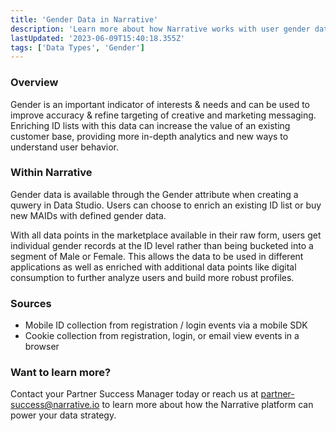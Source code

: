 ```yaml
---
title: 'Gender Data in Narrative'
description: 'Learn more about how Narrative works with user gender data. '
lastUpdated: '2023-06-09T15:40:18.355Z'
tags: ['Data Types', 'Gender']
---
```

### Overview

Gender is an important indicator of interests & needs and can be used to improve accuracy & refine targeting of creative and marketing messaging. Enriching ID lists with this data can increase the value of an existing customer base, providing more in-depth analytics and new ways to understand user behavior.

### Within Narrative

Gender data is available through the Gender attribute when creating a quwery in Data Studio. Users can choose to enrich an existing ID list or buy new MAIDs with defined gender data.

With all data points in the marketplace available in their raw form, users get individual gender records at the ID level rather than being bucketed into a segment of Male or Female. This allows the data to be used in different applications as well as enriched with additional data points like digital consumption to further analyze users and build more robust profiles.

### Sources

* Mobile ID collection from registration / login events via a mobile SDK
* Cookie collection from registration, login, or email view events in a browser

### Want to learn more?

Contact your Partner Success Manager today or reach us at <partner-success@narrative.io> to learn more about how the Narrative platform can power your data strategy.
